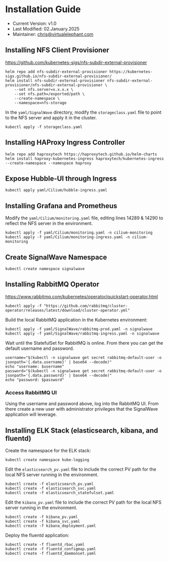 # Installation Guide
- Current Version: v1.0
- Last Modified: 02.January.2025
- Maintainer: chris@virtualelephant.com

## Installing NFS Client Provisioner
https://github.com/kubernetes-sigs/nfs-subdir-external-provisioner

```
helm repo add nfs-subdir-external-provisioner https://kubernetes-sigs.github.io/nfs-subdir-external-provisioner/
helm install nfs-subdir-external-provisioner nfs-subdir-external-provisioner/nfs-subdir-external-provisioner \
    --set nfs.server=x.x.x.x \
    --set nfs.path=/exported/path \
    --create-namespace \
    --namespace=nfs-storage
```

In the `yaml/SignalWave` directory, modify the `storageclass.yaml` file to point to the NFS server and apply it in the cluster.
```
kubectl apply -f storageclass.yaml
```

## Installing HAProxy Ingress Controller
```
helm repo add haproxytech https://haproxytech.github.io/helm-charts
helm install haproxy-kubernetes-ingress haproxytech/kubernetes-ingress --create-namespace --namespace haproxy
```
## Expose Hubble-UI through Ingress
```
kubectl apply yaml/Cilium/hubble-ingress.yaml
```

## Installing Grafana and Prometheus
Modify the `yaml/Cilium/monitoring.yaml` file, editing lines 14289 & 14290 to reflect the NFS server in the environment.
```
kubectl apply -f yaml/Cilium/monitoring.yaml -n cilium-monitoring
kubectl apply -f yaml/Cilium/monitoring-ingress.yaml -n cilium-monitoring
```

## Create SignalWave Namespace
```
kubectl create namespace signalwave
```

## Installing RabbitMQ Operator
https://www.rabbitmq.com/kubernetes/operator/quickstart-operator.html

```
kubectl apply -f "https://github.com/rabbitmq/cluster-operator/releases/latest/download/cluster-operator.yml"
```

Build the local RabbitMQ application in the Kubernetes environment:
```
kubectl apply -f yaml/SignalWave/rabbitmq-prod.yaml -n signalwave
kubectl apply -f yaml/SignalWave/rabbitmq-ingress.yaml -n signalwave
```

Wait until the StatefulSet for RabbitMQ is online. From there you can get the default username and password.

```
username="$(kubectl -n signalwave get secret rabbitmq-default-user -o jsonpath='{.data.username}' | base64 --decode)"
echo "username: $username"
password="$(kubectl -n signalwave get secret rabbitmq-default-user -o jsonpath='{.data.password}' | base64 --decode)"
echo "password: $password"
```

### Access RabbitMQ UI
Using the username and password above, log into the RabbitMQ UI. From there create a new user with administrator privileges
that the SignalWave application will leverage.

## Installing ELK Stack (elasticsearch, kibana, and fluentd)
Create the namespace for the ELK stack:
```
kubectl create namespace kube-logging
```
Edit the `elasticsearch_pv.yaml` file to include the correct PV path for the local NFS server running in the environment.

```
kubectl create -f elasticsearch_pv.yaml
kubectl create -f elasticsearch_svc.yaml
kubectl create -f elasticsearch_statefulset.yaml
```

Edit the `kibana_pv.yaml` file to include the correct PV path for the local NFS server running in the environment.

```
kubectl create -f kibana_pv.yaml
kubectl create -f kibana_svc.yaml
kubectl create -f kibana_deployment.yaml
```

Deploy the fluentd application:
```
kubectl create -f fluentd_rbac.yaml
kubectl create -f fluentd_configmap.yaml
kubectl create -f fluentd_daemonset.yaml
```